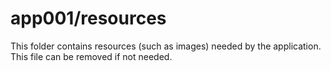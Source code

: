 # app001/resources

This folder contains resources (such as images) needed by the application. This file can
be removed if not needed.
